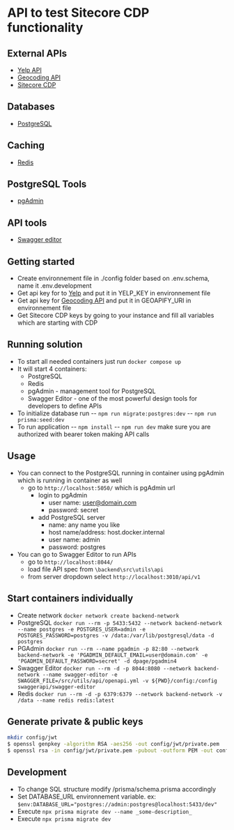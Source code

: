 # API to test Sitecore CDP functionality

## External APIs

- [Yelp API](https://www.yelp.com/developers/)
- [Geocoding API](https://www.geoapify.com/geocoding-api)
- [Sitecore CDP](https://doc.sitecore.com/cdp/en/developers/sitecore-customer-data-platform--data-model-2-1/index-en.html)

## Databases

- [PostgreSQL](https://www.postgresql.org/about/)

## Caching

- [Redis](https://redis.io/)

## PostgreSQL Tools

- [pgAdmin](https://www.pgadmin.org/)

## API tools

- [Swagger editor](https://editor.swagger.io/)

## Getting started

- Create environnement file in ./config folder based on .env.schema, name it .env.development
- Get api key for to [Yelp](https://docs.developer.yelp.com/docs/fusion-intro) and put it in YELP_KEY in environnement file
- Get api key for [Geocoding API](https://apidocs.geoapify.com/docs/geocoding/forward-geocoding/#about) and put it in GEOAPIFY_URI in environnement file
- Get Sitecore CDP keys by going to your instance and fill all variables which are starting with CDP

## Running solution

- To start all needed containers just run `docker compose up`
- It will start 4 containers:
  - PostgreSQL
  - Redis
  - pgAdmin - management tool for PostgreSQL
  - Swagger Editor - one of the most powerful design tools for developers to define APIs
- To initialize database run
  -- `npm run migrate:postgres:dev`
  -- `npm run prisma:seed:dev`
- To run application
  -- `npm install`
  -- `npm run dev`
  make sure you are authorized with bearer token making API calls

## Usage

- You can connect to the PostgreSQL running in container using pgAdmin which is running in container as well
  - go to `http://localhost:5050/` which is pgAdmin url
    - login to pgAdmin
      - user name: user@domain.com
      - password: secret
    - add PostgreSQL server
      - name: any name you like
      - host name/address: host.docker.internal
      - user name: admin
      - password: postgres
- You can go to Swagger Editor to run APIs
  - go to `http://localhost:8044/`
  - load file API spec from `\backend\src\utils\api`
  - from server dropdown select `http://localhost:3010/api/v1`

## Start containers individually

- Create network `docker network create backend-network`
- PostgreSQL `docker run --rm -p 5433:5432 --network backend-network --name postgres -e POSTGRES_USER=admin -e POSTGRES_PASSWORD=postgres -v /data:/var/lib/postgresql/data -d postgres`
- PGAdmin `docker run --rm --name pgadmin -p 82:80 --network backend-network -e 'PGADMIN_DEFAULT_EMAIL=user@domain.com' -e 'PGADMIN_DEFAULT_PASSWORD=secret' -d dpage/pgadmin4`
- Swagger Editor `docker run --rm -d -p 8044:8080 --network backend-network --name swagger-editor -e SWAGGER_FILE=/src/utils/api/openapi.yml -v ${PWD}/config:/config swaggerapi/swagger-editor`
- Redis `docker run --rm -d -p 6379:6379 --network backend-network -v /data --name redis redis:latest`

## Generate private & public keys

```bash
mkdir config/jwt
$ openssl genpkey -algorithm RSA -aes256 -out config/jwt/private.pem
$ openssl rsa -in config/jwt/private.pem -pubout -outform PEM -out config/jwt/public.pem
```

## Development

- To change SQL structure modify /prisma/schema.prisma accordingly
- Set DATABASE_URL environnement variable. ex: `$env:DATABASE_URL="postgres://admin:postgres@localhost:5433/dev"`
- Execute `npx prisma migrate dev --name _some-description_`
- Execute `npx prisma migrate dev`
